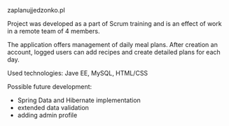 zaplanujjedzonko.pl

Project was developed as a part of Scrum training and is an effect of work in a remote team of 4 members.

The application offers management of daily meal plans. After creation an account, logged users can add recipes and create detailed plans for each day.

Used technologies: Jave EE, MySQL, HTML/CSS

Possible future development:
- Spring Data and Hibernate implementation
- extended data validation
- adding admin profile
